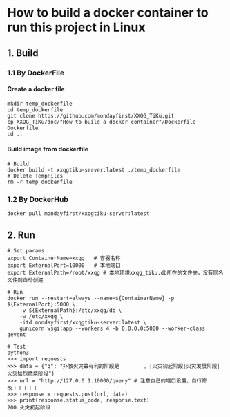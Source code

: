 # How to build a docker container to run this project in Linux
## 1. Build
### 1.1 By DockerFile
#### Create a docker file
```
mkdir temp_dockerfile
cd temp_dockerfile
git clone https://github.com/mondayfirst/XXQG_TiKu.git
cp XXQG_TiKu/doc/"How to build a docker container"/Dockerfile Dockerfile
cd ..
```
#### Build image from dockerfile
```
# Build
docker build -t xxqgtiku-server:latest ./temp_dockerfile
# Delete TempFiles
rm -r temp_dockerfile
```

### 1.2 By DockerHub
```
docker pull mondayfirst/xxqgtiku-server:latest
```
## 2. Run
```
# Set params
export ContainerName=xxqg   # 容器名称
export ExternalPort=10000   # 本地端口
export ExternalPath=/root/xxqg # 本地环境xxqg_tiku.db所在的文件夹，没有同名文件则自动创建

# Run
docker run --restart=always --name=${ContainerName} -p ${ExternalPort}:5000 \
    -v ${ExternalPath}:/etc/xxqg/db \
    -w /etc/xxqg \
    -itd mondayfirst/xxqgtiku-server:latest \
    gunicorn wsgi:app --workers 4 -b 0.0.0.0:5000 --worker-class gevent

# Test
python3
>>> import requests
>>> data = {"q": "扑救火灾最有利的阶段是        。|火灾初起阶段|火灾发展阶段|火灾猛烈燃烧阶段"}
>>> url = "http://127.0.0.1:10000/query" # 注意自己的端口设置，自行修改！！！！！
>>> response = requests.post(url, data)
>>> print(response.status_code, response.text)
200 火灾初起阶段
```